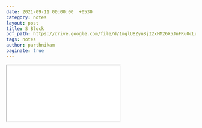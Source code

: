 ```yaml
---
date: 2021-09-11 00:00:00  +0530
category: notes
layout: post
title: S Block
pdf_path: https://drive.google.com/file/d/1mglU8ZynBjI2xHM26X5JnFRu0cLu7ZC9/preview?usp=sharing
tags: notes
author: parthnikam
paginate: true
---
```


<iframe class="embed-pdf" src="{{ page.pdf_path }}#toolbar=0" seamless="seamless" scrolling="no" style="overflow:hidden"></iframe>
